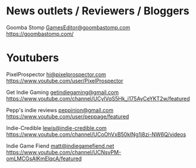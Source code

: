 # News outlets / Reviewers / Bloggers

Goomba Stomp
GamesEditor@goombastomp.com
https://goombastomp.com/

# Youtubers

PixelProspector
hi@pixelprospector.com
https://www.youtube.com/user/PixelProspector

Get Indie Gaming
getindiegaming@gmail.com 
https://www.youtube.com/channel/UCylVqS5Hk_i175AyCeYKT2w/featured

Pepp's indie reviews
peppinion@gmail.com
https://www.youtube.com/user/peppage/featured

Indie-Credible
lewis@indie-credible.com
https://www.youtube.com/channel/UCoOhVxB50kINg1i8zi-NW6Q/videos

Indie Game Fiend
matt@indiegamefiend.net
https://www.youtube.com/channel/UCNsvPM-omLMCGsAlKmElqcA/featured
